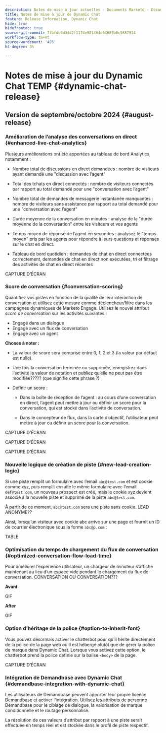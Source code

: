 ```yaml
---
description: Notes de mise à jour actuelles - Documents Marketo - Documentation du produit
title: Notes de mise à jour de Dynamic Chat
feature: Release Information, Dynamic Chat
hide: true
hidefromtoc: true
source-git-commit: 7fbfdc6d34d2f1174e921464d64689b0c5687914
workflow-type: tm+mt
source-wordcount: '495'
ht-degree: 3%

---
```


# Notes de mise à jour du Dynamic Chat TEMP {#dynamic-chat-release}

## Version de septembre/octobre 2024 {#august-release}

### Amélioration de l’analyse des conversations en direct {#enhanced-live-chat-analytics}

Plusieurs améliorations ont été apportées au tableau de bord Analytics, notamment :

* Nombre total de discussions en direct demandées : nombre de visiteurs ayant demandé une &quot;discussion avec l’agent&quot;

* Total des tchats en direct connectés : nombre de visiteurs connectés par rapport au total demandé pour une &quot;conversation avec l’agent&quot;

* Nombre total de demandes de messagerie instantanée manquantes : nombre de visiteurs sans assistance par rapport au total demandé pour une &quot;conversation avec l’agent&quot;

* Durée moyenne de la conversation en minutes : analyse de la &quot;durée moyenne de la conversation&quot; entre les visiteurs et vos agents

* Temps moyen de réponse de l’agent en secondes : analysez le &quot;temps moyen&quot; pris par les agents pour répondre à leurs questions et réponses sur le chat en direct.

* Tableau de bord quotidien : demandes de chat en direct connectées correctement, demandes de chat en direct non exécutées, tri et filtrage des activités de chat en direct récentes

CAPTURE D’ÉCRAN

### Score de conversation {#conversation-scoring}

Quantifiez vos pistes en fonction de la qualité de leur interaction de conversation et utilisez cette mesure comme déclencheur/filtre dans les campagnes dynamiques de Marketo Engage. Utilisez le nouvel attribut _score de conversation_ sur les activités suivantes :

* Engagé dans un dialogue
* Engagé avec un flux de conversation
* Engagé avec un agent

**Choses à noter :**

* La valeur de score sera comprise entre 0, 1, 2 et 3 (la valeur par défaut est nulle).

* Une fois la conversation terminée ou supprimée, enregistrez dans l’activité la valeur de notation et publiez qu’elle ne peut pas être modifiée????? (que signifie cette phrase ?)

* Définir un score :

   * Dans la boîte de réception de l’agent : au cours d’une conversation en direct, l’agent peut mettre à jour ou définir un score pour la conversation, qui est stocké dans l’activité de conversation.

   * Dans le concepteur de flux, dans la carte d’objectif, l’utilisateur peut mettre à jour ou définir un score pour la conversation.

CAPTURE D’ÉCRAN

CAPTURE D’ÉCRAN

CAPTURE D’ÉCRAN

### Nouvelle logique de création de piste {#new-lead-creation-logic}

Si une piste remplit un formulaire avec l’email `abc@test.com` et est cookie comme xyz, puis remplit ensuite le même formulaire avec l’email `def@test.com`, un nouveau prospect est créé, mais le cookie xyz devient associé à la nouvelle piste et supprimé de la piste `abc@test.com`.

À partir de ce moment, `abc@test.com` sera une piste sans cookie. LEAD ANONYME??

Ainsi, lorsqu’un visiteur avec cookie abc arrive sur une page et fournit un ID de courrier électronique sous la forme `abc@p.com` :

TABLE

### Optimisation du temps de chargement du flux de conversation {#optimized-conversation-flow-load-time}

Pour améliorer l’expérience utilisateur, un chargeur de minuteur s’affiche maintenant au lieu d’un espace vide pendant le chargement du flux de conversation. CONVERSATION OU CONVERSATION???

**Avant**

GIF

**After**

GIF

### Option d’héritage de la police {#option-to-inherit-font}

Vous pouvez désormais activer le chatterbot pour qu’il hérite directement de la police de la page web où il est hébergé plutôt que de gérer la police de marque dans Dynamic Chat. Lorsque vous activez cette option, le chatterbot prend la police définie sur la balise `<body>` de la page.

CAPTURE D’ÉCRAN

### Intégration de Demandbase avec Dynamic Chat {#demandbase-integration-with-dynamic-chat}

Les utilisateurs de Demandbase peuvent apporter leur propre licence Demandbase et activer l’intégration. Utilisez les attributs de personne Demandbase pour le ciblage de dialogue, la valorisation de marque conditionnelle et le routage personnalisé.

La résolution de ces valeurs d’attribut par rapport à une piste serait effectuée en temps réel et est stockée dans le profil de piste respectif.
